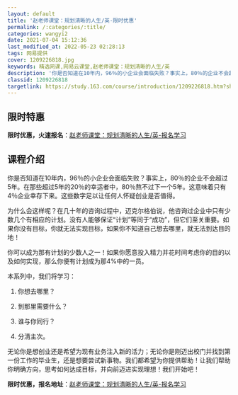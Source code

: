 ```yaml
---
layout: default
title: '赵老师课堂：规划清晰的人生/英-限时优惠'
permalink: /:categories/:title/
categories: wangyi2
date: 2021-07-04 15:12:36
last_modified_at: 2022-05-23 02:28:13
tags: 网易提供
cover: 1209226818.jpg
keywords: 精选网课,网易云课堂,赵老师课堂：规划清晰的人生/英
description: '你是否知道在10年内，96％的小企业会面临失败？事实上，80％的企业不会超过5年。在那些超过5年的20％的幸运者中，80'
classid: 1209226818
targetlink: https://study.163.com/course/introduction/1209226818.htm?share=1&shareId=1025206652&utm_campaign=share&utm_medium=iphoneShare&utm_source=&utm_u=1025206652
---
```


## 限时特惠

**限时优惠，火速报名**：[赵老师课堂：规划清晰的人生/英-报名学习](https://study.163.com/course/introduction/1209226818.htm?share=1&shareId=1025206652&utm_campaign=share&utm_medium=iphoneShare&utm_source=&utm_u=1025206652)

## 课程介绍

你是否知道在10年内，96％的小企业会面临失败？事实上，80％的企业不会超过5年。在那些超过5年的20％的幸运者中，80％熬不过下一个5年。这意味着只有4％企业幸存下来。这些数字足以让任何人怀疑创业是否值得。

为什么会这样呢？在几十年的咨询过程中，迈克尔格伯说，他咨询过企业中只有少数几个有相应的计划。没有人能够保证“计划”等同于“成功”，但它们至关重要。如果你没有目标，你就无法实现目标，如果你不知道自己想去哪里，就无法到达目的地！

你可以成为那有计划的少数人之一！如果你愿意投入精力并花时间考虑你的目的以及如何实现，那么你便有计划成为那4%中的一员。

本系列中，我们将学习：

1. 你想去哪里？

2. 到那里需要什么？

3. 谁与你同行？

4. 分清主次。

无论你是想创业还是希望为现有业务注入新的活力；无论你是刚迈出校门并找到第一份工作的毕业生，还是想要尝试新事物。我们都希望为你提供帮助！让我们帮助你明确方向，思考如何达成目标，并向前迈进实现理想！我们开始吧！

**限时优惠，报名地址**：[赵老师课堂：规划清晰的人生/英-报名学习](https://study.163.com/course/introduction/1209226818.htm?share=1&shareId=1025206652&utm_campaign=share&utm_medium=iphoneShare&utm_source=&utm_u=1025206652)

